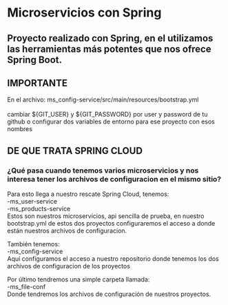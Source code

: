 # Microservicios con Spring
## Proyecto realizado con Spring, en el utilizamos las herramientas más potentes que nos ofrece Spring Boot.

## IMPORTANTE
En el archivo: ms_config-service/src/main/resources/bootstrap.yml  
<br> cambiar ${GIT_USER} y ${GIT_PASSWORD} por user y password de tu github o configurar dos variables de entorno para ese proyecto con esos nombres

## DE QUE TRATA SPRING CLOUD
### ¿Qué pasa cuando tenemos varios microservicios y nos interesa tener los archivos de configuracion en el mismo sitio?
Para esto llega a nuestro rescate Spring Cloud, tenemos:
<br> -ms_user-service  
-ms_products-service
<br> Estos son nuestros microservicios, api sencilla de prueba, en nuestro bootstrap.yml de estos dos proyectos configuraremos el acceso
a donde están nuestros archivos de configuracion.

También tenemos:
<br> -ms_config-service
<br> Aquí configuramos el acceso a nuestro repositorio donde tenemos los dos archivos de configuracion de los proyectos

Por último tendremos una simple carpeta llamada:
<br> -ms_file-conf
<br> Donde tendremos los archivos de configuración de nuestros proyectos.
